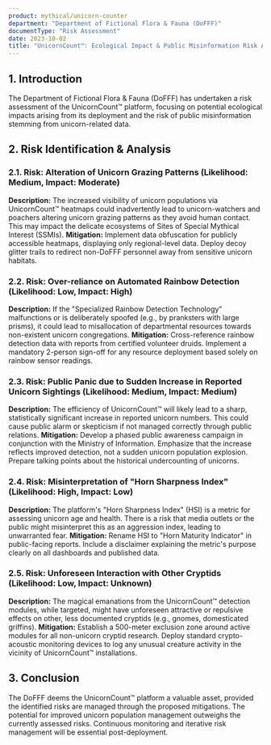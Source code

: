 ```yaml
---
product: mythical/unicorn-counter
department: "Department of Fictional Flora & Fauna (DoFFF)"
documentType: "Risk Assessment"
date: 2023-10-02
title: "UnicornCount™: Ecological Impact & Public Misinformation Risk Analysis"
---
```


## 1. Introduction

The Department of Fictional Flora & Fauna (DoFFF) has undertaken a risk assessment of the UnicornCount™ platform, focusing on potential ecological impacts arising from its deployment and the risk of public misinformation stemming from unicorn-related data.

## 2. Risk Identification & Analysis

### 2.1. Risk: Alteration of Unicorn Grazing Patterns (Likelihood: Medium, Impact: Moderate)

**Description:** The increased visibility of unicorn populations via UnicornCount™ heatmaps could inadvertently lead to unicorn-watchers and poachers altering unicorn grazing patterns as they avoid human contact. This may impact the delicate ecosystems of Sites of Special Mythical Interest (SSMIs).
**Mitigation:** Implement data obfuscation for publicly accessible heatmaps, displaying only regional-level data. Deploy decoy glitter trails to redirect non-DoFFF personnel away from sensitive unicorn habitats.

### 2.2. Risk: Over-reliance on Automated Rainbow Detection (Likelihood: Low, Impact: High)

**Description:** If the "Specialized Rainbow Detection Technology" malfunctions or is deliberately spoofed (e.g., by pranksters with large prisms), it could lead to misallocation of departmental resources towards non-existent unicorn congregations.
**Mitigation:** Cross-reference rainbow detection data with reports from certified volunteer druids. Implement a mandatory 2-person sign-off for any resource deployment based solely on rainbow sensor readings.

### 2.3. Risk: Public Panic due to Sudden Increase in Reported Unicorn Sightings (Likelihood: Medium, Impact: Medium)

**Description:** The efficiency of UnicornCount™ will likely lead to a sharp, statistically significant increase in reported unicorn numbers. This could cause public alarm or skepticism if not managed correctly through public relations.
**Mitigation:** Develop a phased public awareness campaign in conjunction with the Ministry of Information. Emphasize that the increase reflects improved detection, not a sudden unicorn population explosion. Prepare talking points about the historical undercounting of unicorns.

### 2.4. Risk: Misinterpretation of "Horn Sharpness Index" (Likelihood: High, Impact: Low)

**Description:** The platform's "Horn Sharpness Index" (HSI) is a metric for assessing unicorn age and health. There is a risk that media outlets or the public might misinterpret this as an aggression index, leading to unwarranted fear.
**Mitigation:** Rename HSI to "Horn Maturity Indicator" in public-facing reports. Include a disclaimer explaining the metric's purpose clearly on all dashboards and published data.

### 2.5. Risk: Unforeseen Interaction with Other Cryptids (Likelihood: Low, Impact: Unknown)

**Description:** The magical emanations from the UnicornCount™ detection modules, while targeted, might have unforeseen attractive or repulsive effects on other, less documented cryptids (e.g., gnomes, domesticated griffins).
**Mitigation:** Establish a 500-meter exclusion zone around active modules for all non-unicorn cryptid research. Deploy standard crypto-acoustic monitoring devices to log any unusual creature activity in the vicinity of UnicornCount™ installations.

## 3. Conclusion

The DoFFF deems the UnicornCount™ platform a valuable asset, provided the identified risks are managed through the proposed mitigations. The potential for improved unicorn population management outweighs the currently assessed risks. Continuous monitoring and iterative risk management will be essential post-deployment.

